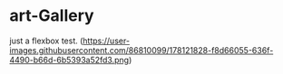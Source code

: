 # art-Gallery
just a flexbox test.
(https://user-images.githubusercontent.com/86810099/178121828-f8d66055-636f-4490-b66d-6b5393a52fd3.png)
